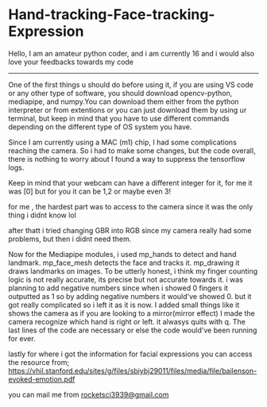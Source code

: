# Hand-tracking-Face-tracking-Expression
Hello, I am an amateur python coder, and i am currently 16 and i would also love your feedbacks towards my code


-------------------------------------------------------------------------------------------------------------------------------------------------------------------------------------------------------------
One of the first things u should do before using it, if you are using VS code or any other type of software, you should download opencv-python, mediapipe, and numpy.You can download them either from the python interpreter or from extentions or you can just download them by using ur terminal, but keep in mind that you have to use different commands depending on the different type of OS system you have.

Since I am currently using a MAC (m1) chip, I had some complications reaching the camera. So i had to make some changes, but the code overall, there is nothing to worry about I found a way to suppress the tensorflow logs. 

Keep in mind that your webcam can have a different integer for it, for me it was [0] but for you it can be 1,2 or maybe even 3!

for me , the hardest part was to access to the camera since it was the only thing i didnt know lol

after thatt i tried changing GBR into RGB since my camera really had some problems, but then i didnt need them.


Now for the Mediapipe modules, i used mp_hands to detect and hand landmark.  mp_face_mesh detects the face and tracks it. mp_drawing it draws landmarks on images.
To be utterly honest, i think my finger counting logic is not really accurate, its precise but not accurate towards it. i was planning to add negative numbers since when i showed 0 fingers it outputted as 1 so by adding negative numbers it would've showed 0. but it got really complicated so i left it as it is now.
I added small things like it shows the camera as if you are looking to a mirror(mirror effect) I made the camera recognize which hand is right or left. it alwasys quits with q. The last lines of the code are necessary or else the code would've been running for ever. 


lastly for where i got the information for facial expressions you can access the resource from;
        https://vhil.stanford.edu/sites/g/files/sbiybj29011/files/media/file/bailenson-evoked-emotion.pdf

you can mail me from 	rocketsci3939@gmail.com 


